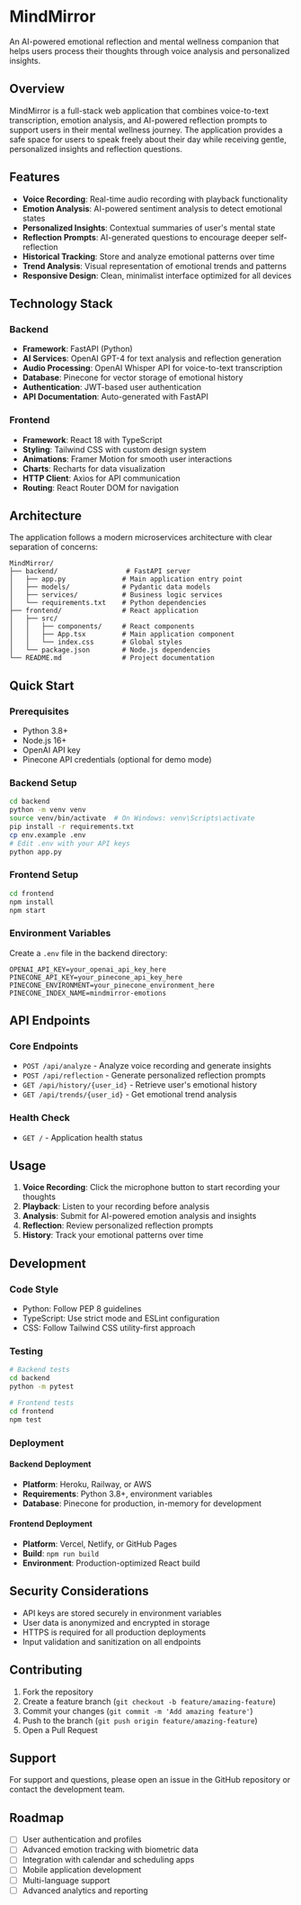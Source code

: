# MindMirror

An AI-powered emotional reflection and mental wellness companion that helps users process their thoughts through voice analysis and personalized insights.

## Overview

MindMirror is a full-stack web application that combines voice-to-text transcription, emotion analysis, and AI-powered reflection prompts to support users in their mental wellness journey. The application provides a safe space for users to speak freely about their day while receiving gentle, personalized insights and reflection questions.

## Features

- **Voice Recording**: Real-time audio recording with playback functionality
- **Emotion Analysis**: AI-powered sentiment analysis to detect emotional states
- **Personalized Insights**: Contextual summaries of user's mental state
- **Reflection Prompts**: AI-generated questions to encourage deeper self-reflection
- **Historical Tracking**: Store and analyze emotional patterns over time
- **Trend Analysis**: Visual representation of emotional trends and patterns
- **Responsive Design**: Clean, minimalist interface optimized for all devices

## Technology Stack

### Backend
- **Framework**: FastAPI (Python)
- **AI Services**: OpenAI GPT-4 for text analysis and reflection generation
- **Audio Processing**: OpenAI Whisper API for voice-to-text transcription
- **Database**: Pinecone for vector storage of emotional history
- **Authentication**: JWT-based user authentication
- **API Documentation**: Auto-generated with FastAPI

### Frontend
- **Framework**: React 18 with TypeScript
- **Styling**: Tailwind CSS with custom design system
- **Animations**: Framer Motion for smooth user interactions
- **Charts**: Recharts for data visualization
- **HTTP Client**: Axios for API communication
- **Routing**: React Router DOM for navigation

## Architecture

The application follows a modern microservices architecture with clear separation of concerns:

```
MindMirror/
├── backend/                 # FastAPI server
│   ├── app.py              # Main application entry point
│   ├── models/             # Pydantic data models
│   ├── services/           # Business logic services
│   └── requirements.txt    # Python dependencies
├── frontend/               # React application
│   ├── src/
│   │   ├── components/     # React components
│   │   ├── App.tsx         # Main application component
│   │   └── index.css       # Global styles
│   └── package.json        # Node.js dependencies
└── README.md               # Project documentation
```

## Quick Start

### Prerequisites
- Python 3.8+
- Node.js 16+
- OpenAI API key
- Pinecone API credentials (optional for demo mode)

### Backend Setup
```bash
cd backend
python -m venv venv
source venv/bin/activate  # On Windows: venv\Scripts\activate
pip install -r requirements.txt
cp env.example .env
# Edit .env with your API keys
python app.py
```

### Frontend Setup
```bash
cd frontend
npm install
npm start
```

### Environment Variables
Create a `.env` file in the backend directory:

```env
OPENAI_API_KEY=your_openai_api_key_here
PINECONE_API_KEY=your_pinecone_api_key_here
PINECONE_ENVIRONMENT=your_pinecone_environment_here
PINECONE_INDEX_NAME=mindmirror-emotions
```

## API Endpoints

### Core Endpoints
- `POST /api/analyze` - Analyze voice recording and generate insights
- `POST /api/reflection` - Generate personalized reflection prompts
- `GET /api/history/{user_id}` - Retrieve user's emotional history
- `GET /api/trends/{user_id}` - Get emotional trend analysis

### Health Check
- `GET /` - Application health status

## Usage

1. **Voice Recording**: Click the microphone button to start recording your thoughts
2. **Playback**: Listen to your recording before analysis
3. **Analysis**: Submit for AI-powered emotion analysis and insights
4. **Reflection**: Review personalized reflection prompts
5. **History**: Track your emotional patterns over time

## Development

### Code Style
- Python: Follow PEP 8 guidelines
- TypeScript: Use strict mode and ESLint configuration
- CSS: Follow Tailwind CSS utility-first approach

### Testing
```bash
# Backend tests
cd backend
python -m pytest

# Frontend tests
cd frontend
npm test
```

### Deployment

#### Backend Deployment
- **Platform**: Heroku, Railway, or AWS
- **Requirements**: Python 3.8+, environment variables
- **Database**: Pinecone for production, in-memory for development

#### Frontend Deployment
- **Platform**: Vercel, Netlify, or GitHub Pages
- **Build**: `npm run build`
- **Environment**: Production-optimized React build

## Security Considerations

- API keys are stored securely in environment variables
- User data is anonymized and encrypted in storage
- HTTPS is required for all production deployments
- Input validation and sanitization on all endpoints

## Contributing

1. Fork the repository
2. Create a feature branch (`git checkout -b feature/amazing-feature`)
3. Commit your changes (`git commit -m 'Add amazing feature'`)
4. Push to the branch (`git push origin feature/amazing-feature`)
5. Open a Pull Request

## Support

For support and questions, please open an issue in the GitHub repository or contact the development team.

## Roadmap

- [ ] User authentication and profiles
- [ ] Advanced emotion tracking with biometric data
- [ ] Integration with calendar and scheduling apps
- [ ] Mobile application development
- [ ] Multi-language support
- [ ] Advanced analytics and reporting 
